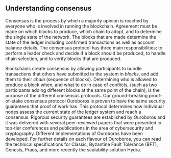 ## Understanding consensus

Consensus is the process by which a majority opinion is reached by everyone who is involved in running the blockchain. Agreement must be made on which blocks to produce, which chain to adopt, and to determine the single state of the network. The blocks that are made determine the state of the ledger including confirmed transactions as well as account balance details. The consensus protocol has three main responsibilities; to perform a leader check and decide if a block should be produced, to handle chain selection, and to verify blocks that are produced. 

Blockchains create consensus by allowing participants to bundle transactions that others have submitted to the system in *blocks*, and add them to their *chain* (sequence of blocks). Determining who is allowed to produce a block when, and what to do in case of conflicts, (such as two participants adding different blocks at the same point of the chain), is the purpose of the different consensus protocols. Our ground-breaking proof-of-stake consensus protocol Ouroboros is proven to have the same security guarantees that proof of work has. This protocol determines how individual nodes assess the current state of the ledger system and reach a consensus. Rigorous security guarantees are established by Ouroboros and it was delivered with several peer-reviewed papers that were presented in top-tier conferences and publications in the area of cybersecurity and cryptography. Different implementations of Ouroboros have been developed. For further details on each flavour of Ouroboros, you can read the technical specifications for Classic, Byzantine Fault Tolerance (BFT), Genesis, Praos, and more recently the scalability solution Hydra.
